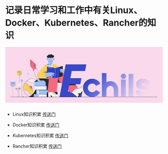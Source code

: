 # 记录日常学习和工作中有关Linux、Docker、Kubernetes、Rancher的知识

<p align="center">
  <a>
   <img alt="Framework" src="ECHILS.PNG">
  </a>
</p>

###

- Linux知识积累 [传送门](./linux/README.md)


- Docker知识积累 [传送门](./docker/README.md)


- Kubernetes知识积累 [传送门](./kubernetes/README.md)


- Rancher知识积累 [传送门](./rancher/README.md)
